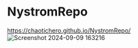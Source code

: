 # NystromRepo
 https://chaotichero.github.io/NystromRepo/
![Screenshot 2024-09-09 163216](https://github.com/user-attachments/assets/ee1330a7-dbc1-4b48-85d8-64d497db6ba7)

